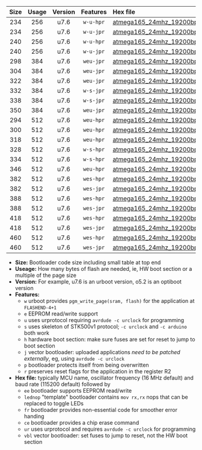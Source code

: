 |Size|Usage|Version|Features|Hex file|
|:-:|:-:|:-:|:-:|:--|
|234|256|u7.6|`w-u-hpr`|[atmega165_24mhz_19200bps_ur.hex](https://raw.githubusercontent.com/stefanrueger/urboot/main//atmega165_24mhz_19200bps_ur.hex)|
|234|256|u7.6|`w-u-jpr`|[atmega165_24mhz_19200bps_ur_vbl.hex](https://raw.githubusercontent.com/stefanrueger/urboot/main//atmega165_24mhz_19200bps_ur_vbl.hex)|
|240|256|u7.6|`w-u-hpr`|[atmega165_24mhz_19200bps_lednop_ur.hex](https://raw.githubusercontent.com/stefanrueger/urboot/main//atmega165_24mhz_19200bps_lednop_ur.hex)|
|240|256|u7.6|`w-u-jpr`|[atmega165_24mhz_19200bps_lednop_ur_vbl.hex](https://raw.githubusercontent.com/stefanrueger/urboot/main//atmega165_24mhz_19200bps_lednop_ur_vbl.hex)|
|298|384|u7.6|`weu-jpr`|[atmega165_24mhz_19200bps_ee_ur_vbl.hex](https://raw.githubusercontent.com/stefanrueger/urboot/main//atmega165_24mhz_19200bps_ee_ur_vbl.hex)|
|304|384|u7.6|`weu-jpr`|[atmega165_24mhz_19200bps_ee_lednop_ur_vbl.hex](https://raw.githubusercontent.com/stefanrueger/urboot/main//atmega165_24mhz_19200bps_ee_lednop_ur_vbl.hex)|
|322|384|u7.6|`weu-jpr`|[atmega165_24mhz_19200bps_ee_lednop_fr_ur_vbl.hex](https://raw.githubusercontent.com/stefanrueger/urboot/main//atmega165_24mhz_19200bps_ee_lednop_fr_ur_vbl.hex)|
|332|384|u7.6|`w-s-jpr`|[atmega165_24mhz_19200bps_vbl.hex](https://raw.githubusercontent.com/stefanrueger/urboot/main//atmega165_24mhz_19200bps_vbl.hex)|
|338|384|u7.6|`w-s-jpr`|[atmega165_24mhz_19200bps_lednop_vbl.hex](https://raw.githubusercontent.com/stefanrueger/urboot/main//atmega165_24mhz_19200bps_lednop_vbl.hex)|
|350|384|u7.6|`weu-jpr`|[atmega165_24mhz_19200bps_ee_lednop_fr_ce_ur_vbl.hex](https://raw.githubusercontent.com/stefanrueger/urboot/main//atmega165_24mhz_19200bps_ee_lednop_fr_ce_ur_vbl.hex)|
|294|512|u7.6|`weu-hpr`|[atmega165_24mhz_19200bps_ee_ur.hex](https://raw.githubusercontent.com/stefanrueger/urboot/main//atmega165_24mhz_19200bps_ee_ur.hex)|
|300|512|u7.6|`weu-hpr`|[atmega165_24mhz_19200bps_ee_lednop_ur.hex](https://raw.githubusercontent.com/stefanrueger/urboot/main//atmega165_24mhz_19200bps_ee_lednop_ur.hex)|
|318|512|u7.6|`weu-hpr`|[atmega165_24mhz_19200bps_ee_lednop_fr_ur.hex](https://raw.githubusercontent.com/stefanrueger/urboot/main//atmega165_24mhz_19200bps_ee_lednop_fr_ur.hex)|
|328|512|u7.6|`w-s-hpr`|[atmega165_24mhz_19200bps.hex](https://raw.githubusercontent.com/stefanrueger/urboot/main//atmega165_24mhz_19200bps.hex)|
|334|512|u7.6|`w-s-hpr`|[atmega165_24mhz_19200bps_lednop.hex](https://raw.githubusercontent.com/stefanrueger/urboot/main//atmega165_24mhz_19200bps_lednop.hex)|
|346|512|u7.6|`weu-hpr`|[atmega165_24mhz_19200bps_ee_lednop_fr_ce_ur.hex](https://raw.githubusercontent.com/stefanrueger/urboot/main//atmega165_24mhz_19200bps_ee_lednop_fr_ce_ur.hex)|
|382|512|u7.6|`wes-hpr`|[atmega165_24mhz_19200bps_ee.hex](https://raw.githubusercontent.com/stefanrueger/urboot/main//atmega165_24mhz_19200bps_ee.hex)|
|382|512|u7.6|`wes-jpr`|[atmega165_24mhz_19200bps_ee_vbl.hex](https://raw.githubusercontent.com/stefanrueger/urboot/main//atmega165_24mhz_19200bps_ee_vbl.hex)|
|388|512|u7.6|`wes-hpr`|[atmega165_24mhz_19200bps_ee_lednop.hex](https://raw.githubusercontent.com/stefanrueger/urboot/main//atmega165_24mhz_19200bps_ee_lednop.hex)|
|388|512|u7.6|`wes-jpr`|[atmega165_24mhz_19200bps_ee_lednop_vbl.hex](https://raw.githubusercontent.com/stefanrueger/urboot/main//atmega165_24mhz_19200bps_ee_lednop_vbl.hex)|
|418|512|u7.6|`wes-hpr`|[atmega165_24mhz_19200bps_ee_lednop_fr.hex](https://raw.githubusercontent.com/stefanrueger/urboot/main//atmega165_24mhz_19200bps_ee_lednop_fr.hex)|
|418|512|u7.6|`wes-jpr`|[atmega165_24mhz_19200bps_ee_lednop_fr_vbl.hex](https://raw.githubusercontent.com/stefanrueger/urboot/main//atmega165_24mhz_19200bps_ee_lednop_fr_vbl.hex)|
|460|512|u7.6|`wes-hpr`|[atmega165_24mhz_19200bps_ee_lednop_fr_ce.hex](https://raw.githubusercontent.com/stefanrueger/urboot/main//atmega165_24mhz_19200bps_ee_lednop_fr_ce.hex)|
|460|512|u7.6|`wes-jpr`|[atmega165_24mhz_19200bps_ee_lednop_fr_ce_vbl.hex](https://raw.githubusercontent.com/stefanrueger/urboot/main//atmega165_24mhz_19200bps_ee_lednop_fr_ce_vbl.hex)|

- **Size:** Bootloader code size including small table at top end
- **Useage:** How many bytes of flash are needed, ie, HW boot section or a multiple of the page size
- **Version:** For example, u7.6 is an urboot version, o5.2 is an optiboot version
- **Features:**
  + `w` urboot provides `pgm_write_page(sram, flash)` for the application at `FLASHEND-4+1`
  + `e` EEPROM read/write support
  + `u` uses urprotocol requiring `avrdude -c urclock` for programming
  + `s` uses skeleton of STK500v1 protocol; `-c urclock` and `-c arduino` both work
  + `h` hardware boot section: make sure fuses are set for reset to jump to boot section
  + `j` vector bootloader: uploaded applications *need to be patched externally*, eg, using `avrdude -c urclock`
  + `p` bootloader protects itself from being overwritten
  + `r` preserves reset flags for the application in the register R2
- **Hex file:** typically MCU name, oscillator frequency (16 MHz default) and baud rate (115200 default) followed by
  + `ee` bootloader supports EEPROM read/write
  + `lednop` "template" bootloader contains `mov rx,rx` nops that can be replaced to toggle LEDs
  + `fr` bootloader provides non-essential code for smoother error handing
  + `ce` bootloader provides a chip erase command
  + `ur` uses urprotocol and requires `avrdude -c urclock` for programming
  + `vbl` vector bootloader: set fuses to jump to reset, not the HW boot section
